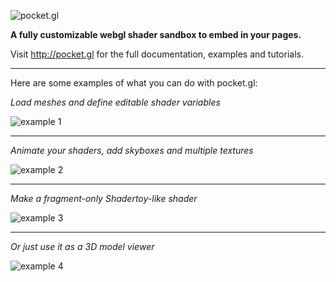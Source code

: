 ![pocket.gl](https://raw.githubusercontent.com/gportelli/pocket.gl/master/assets/screenshots/logo.png)

**A fully customizable webgl shader sandbox to embed in your pages.**

Visit http://pocket.gl for the full documentation, examples and tutorials.
***

Here are some examples of what you can do with pocket.gl:

*Load meshes and define editable shader variables*

![example 1](https://raw.githubusercontent.com/gportelli/pocket.gl/master/assets/screenshots/screenshot1.png)
***
*Animate your shaders, add skyboxes and multiple textures*

![example 2](https://raw.githubusercontent.com/gportelli/pocket.gl/master/assets/screenshots/screenshot2.png)
***
*Make a fragment-only Shadertoy-like shader*

![example 3](https://raw.githubusercontent.com/gportelli/pocket.gl/master/assets/screenshots/screenshot3.png)
***
*Or just use it as a 3D model viewer*

![example 4](https://raw.githubusercontent.com/gportelli/pocket.gl/master/assets/screenshots/screenshot4.png)
